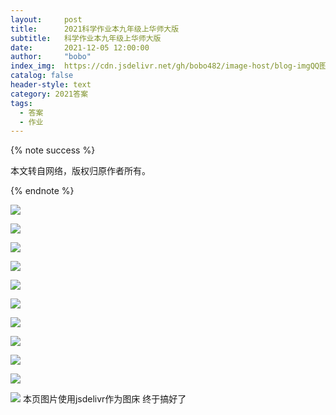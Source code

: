 ```yaml
---
layout:     post
title:      2021科学作业本九年级上华师大版
subtitle:   科学作业本九年级上华师大版
date:       2021-12-05 12:00:00
author:     "bobo"
index_img:  https://cdn.jsdelivr.net/gh/bobo482/image-host/blog-imgQQ图片20211209074438.jpg
catalog: false
header-style: text
category: 2021答案
tags:
  - 答案
  - 作业
---
```

{% note success %}

本文转自网络，版权归原作者所有。

{% endnote %}

![](https://cdn.jsdelivr.net/gh/bobo482/image-host/blog-imgIMG_5426.PNG)

![](https://cdn.jsdelivr.net/gh/bobo482/image-host/blog-imgIMG_5427.PNG)

![](https://cdn.jsdelivr.net/gh/bobo482/image-host/blog-imgIMG_5428.PNG)

![](https://cdn.jsdelivr.net/gh/bobo482/image-host/blog-imgIMG_5429.PNG)

![](https://cdn.jsdelivr.net/gh/bobo482/image-host/blog-imgIMG_5430.PNG)

![](https://cdn.jsdelivr.net/gh/bobo482/image-host/blog-imgIMG_5431.PNG)

![](https://cdn.jsdelivr.net/gh/bobo482/image-host/blog-imgIMG_5432.PNG)

![](https://cdn.jsdelivr.net/gh/bobo482/image-host/blog-imgIMG_5433.PNG)

![](https://cdn.jsdelivr.net/gh/bobo482/image-host/blog-imgIMG_5434.PNG)

![](https://cdn.jsdelivr.net/gh/bobo482/image-host/blog-imgIMG_5435.PNG)

![](https://cdn.jsdelivr.net/gh/bobo482/image-host/blog-imgIMG_5436.PNG)
本页图片使用jsdelivr作为图床
终于搞好了
